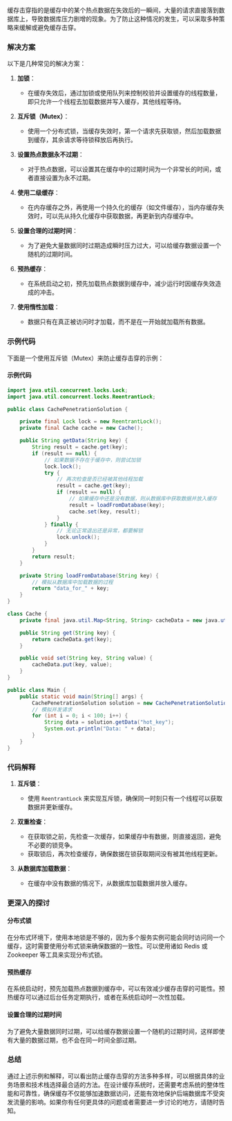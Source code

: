 缓存击穿指的是缓存中的某个热点数据在失效后的一瞬间，大量的请求直接落到数据库上，导致数据库压力剧增的现象。为了防止这种情况的发生，可以采取多种策略来缓解或避免缓存击穿。

### 解决方案

以下是几种常见的解决方案：

1. **加锁**：
   - 在缓存失效后，通过加锁或使用队列来控制校验并设置缓存的线程数量，即只允许一个线程去加载数据并写入缓存，其他线程等待。
2. **互斥锁（Mutex）**：

   - 使用一个分布式锁，当缓存失效时，第一个请求先获取锁，然后加载数据到缓存，其余请求等待锁释放后再执行。

3. **设置热点数据永不过期**：

   - 对于热点数据，可以设置其在缓存中的过期时间为一个非常长的时间，或者直接设置为永不过期。

4. **使用二级缓存**：

   - 在内存缓存之外，再使用一个持久化的缓存（如文件缓存），当内存缓存失效时，可以先从持久化缓存中获取数据，再更新到内存缓存中。

5. **设置合理的过期时间**：

   - 为了避免大量数据同时过期造成瞬时压力过大，可以给缓存数据设置一个随机的过期时间。

6. **预热缓存**：

   - 在系统启动之初，预先加载热点数据到缓存中，减少运行时因缓存失效造成的冲击。

7. **使用惰性加载**：
   - 数据只有在真正被访问时才加载，而不是在一开始就加载所有数据。

### 示例代码

下面是一个使用互斥锁（Mutex）来防止缓存击穿的示例：

#### 示例代码

```java
import java.util.concurrent.locks.Lock;
import java.util.concurrent.locks.ReentrantLock;

public class CachePenetrationSolution {

    private final Lock lock = new ReentrantLock();
    private final Cache cache = new Cache();

    public String getData(String key) {
        String result = cache.get(key);
        if (result == null) {
            // 如果数据不存在于缓存中，则尝试加锁
            lock.lock();
            try {
                // 再次检查是否已经被其他线程加载
                result = cache.get(key);
                if (result == null) {
                    // 如果缓存中还是没有数据，则从数据库中获取数据并放入缓存
                    result = loadFromDatabase(key);
                    cache.set(key, result);
                }
            } finally {
                // 无论正常退出还是异常，都要解锁
                lock.unlock();
            }
        }
        return result;
    }

    private String loadFromDatabase(String key) {
        // 模拟从数据库中加载数据的过程
        return "data_for_" + key;
    }
}

class Cache {
    private final java.util.Map<String, String> cacheData = new java.util.HashMap<>();

    public String get(String key) {
        return cacheData.get(key);
    }

    public void set(String key, String value) {
        cacheData.put(key, value);
    }
}

public class Main {
    public static void main(String[] args) {
        CachePenetrationSolution solution = new CachePenetrationSolution();
        // 模拟并发请求
        for (int i = 0; i < 100; i++) {
            String data = solution.getData("hot_key");
            System.out.println("Data: " + data);
        }
    }
}
```

### 代码解释

1. **互斥锁**：

   - 使用 `ReentrantLock` 来实现互斥锁，确保同一时刻只有一个线程可以获取数据并更新缓存。

2. **双重检查**：

   - 在获取锁之前，先检查一次缓存，如果缓存中有数据，则直接返回，避免不必要的锁竞争。
   - 获取锁后，再次检查缓存，确保数据在锁获取期间没有被其他线程更新。

3. **从数据库加载数据**：
   - 在缓存中没有数据的情况下，从数据库加载数据并放入缓存。

### 更深入的探讨

#### 分布式锁

在分布式环境下，使用本地锁是不够的，因为多个服务实例可能会同时访问同一个缓存，这时需要使用分布式锁来确保数据的一致性。可以使用诸如 Redis 或 Zookeeper 等工具来实现分布式锁。

#### 预热缓存

在系统启动时，预先加载热点数据到缓存中，可以有效减少缓存击穿的可能性。预热缓存可以通过后台任务定期执行，或者在系统启动时一次性加载。

#### 设置合理的过期时间

为了避免大量数据同时过期，可以给缓存数据设置一个随机的过期时间，这样即使有大量的数据过期，也不会在同一时间全部过期。

### 总结

通过上述示例和解释，可以看出防止缓存击穿的方法多种多样，可以根据具体的业务场景和技术栈选择最合适的方法。在设计缓存系统时，还需要考虑系统的整体性能和可靠性，确保缓存不仅能够加速数据访问，还能有效地保护后端数据库不受突发流量的影响。如果你有任何更具体的问题或者需要进一步讨论的地方，请随时告知。
